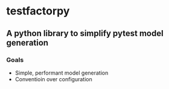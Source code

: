 # testfactorpy
## A python library to simplify pytest model generation

### Goals
- Simple, performant model generation
- Conventioin over configuration
